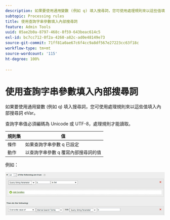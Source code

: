 ```yaml
---
description: 如果要使用通用變數 (例如 q) 填入搜尋詞，您可使用處理規則來以這些值填入內部搜尋詞 eVar。
subtopic: Processing rules
title: 使用查詢字串參數填入內部搜尋詞
feature: Admin Tools
uuid: 05ae2b0a-8797-468c-8f59-643beac614c5
exl-id: bc7cc712-0f2a-4260-a82c-ad0e48149e73
source-git-commit: 71ff81a0ae67c6f4cc9a8df567e27223cc63f18c
workflow-type: tm+mt
source-wordcount: '115'
ht-degree: 100%

---
```


# 使用查詢字串參數填入內部搜尋詞

如果要使用通用變數 (例如 q) 填入搜尋詞，您可使用處理規則來以這些值填入內部搜尋詞 eVar。

查詢字串值必須編碼為 Unicode 或 UTF-8，處理規則才能讀取。

| 規則集 | 值 |
|---|---|
| 條件 | 如果查詢字串參數 q 已設定 |
| 動作 | 以查詢字串參數 q 覆寫內部搜尋詞的值 |

例如：

![](assets/populate-internal-search-terms.png)
